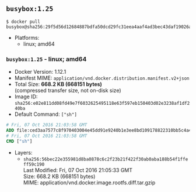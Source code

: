 ## `busybox:1.25`

```console
$ docker pull busybox@sha256:29f5d56d12684887bdfa50dcd29fc31eea4aaf4ad3bec43daf19026a7ce69912
```

-	Platforms:
	-	linux; amd64

### `busybox:1.25` - linux; amd64

-	Docker Version: 1.12.1
-	Manifest MIME: `application/vnd.docker.distribution.manifest.v2+json`
-	Total Size: **668.2 KB (668151 bytes)**  
	(compressed transfer size, not on-disk size)
-	Image ID: `sha256:e02e811dd08fd49e7f6032625495118e63f597eb150403d02e3238af1df240ba`
-	Default Command: `["sh"]`

```dockerfile
# Fri, 07 Oct 2016 21:03:58 GMT
ADD file:ced3aa7577c8f970403004e45dd91e9240b1e3ee8bd109178822310bb5c4a4f7 in / 
# Fri, 07 Oct 2016 21:03:58 GMT
CMD ["sh"]
```

-	Layers:
	-	`sha256:56bec22e355981d8ba0878c6c2f23b21f422f30ab0aba188b54f1ffeff59c190`  
		Last Modified: Fri, 07 Oct 2016 21:05:33 GMT  
		Size: 668.2 KB (668151 bytes)  
		MIME: application/vnd.docker.image.rootfs.diff.tar.gzip
